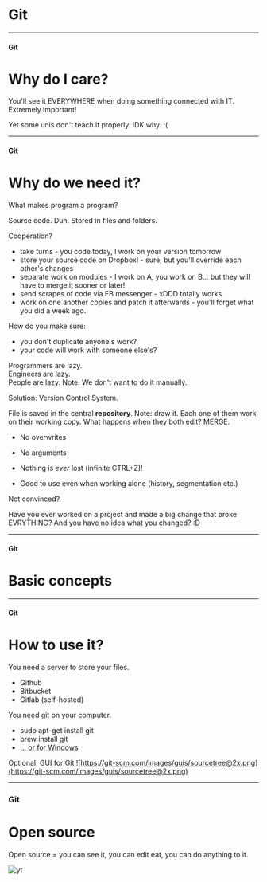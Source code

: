 # Git
<!-- .slide: data-background-image="https://s-media-cache-ak0.pinimg.com/originals/2f/ae/e1/2faee1afb1444950f14b8feea47620ff.jpg" -->

---

#### Git
# Why do I care?

You'll see it EVERYWHERE when doing something connected with IT.
Extremely important!

Yet some unis don't teach it properly. IDK why. :(

---

#### Git
# Why do we need it?

What makes program a program?

Source code. Duh.
Stored in files and folders.

Cooperation?
- take turns - you code today, I work on your version tomorrow
- store your source code on Dropbox! - sure, but you'll override each other's changes
- separate work on modules - I work on A, you work on B... but they will have to merge it sooner or later!
- send scrapes of code via FB messenger - xDDD totally works
- work on one another copies and patch it afterwards - you'll forget what you did a week ago.

How do you make sure:
- you don't duplicate anyone's work?
- your code will work with someone else's?

Programmers are lazy. <br />
Engineers are lazy. <br />
People are lazy.
Note:
We don't want to do it manually.

Solution: Version Control System.

File is saved in the central **repository**.
Note:
draw it. Each one of them work on their working copy. What happens when they both edit? MERGE.

- No overwrites
- No arguments
- Nothing is *ever* lost (infinite CTRL+Z)!

- Good to use even when working alone (history, segmentation etc.)

Not convinced?

Have you ever worked on a project and made a big change that broke EVRYTHING?
And you have no idea what you changed? :D

---

#### Git
# Basic concepts

---

#### Git
# How to use it?

You need a server to store your files.
- Github
- Bitbucket
- Gitlab (self-hosted)

You need git on your computer.
- sudo apt-get install git
- brew install git
- [... or for Windows](https://git-scm.com/download/win)

Optional: GUI for Git
![https://git-scm.com/images/guis/sourcetree@2x.png](https://git-scm.com/images/guis/sourcetree@2x.png)

---

### Git
# Open source

Open source = you can see it, you can edit eat, you can do anything to it.

![yt](w3jLJU7DT5E)